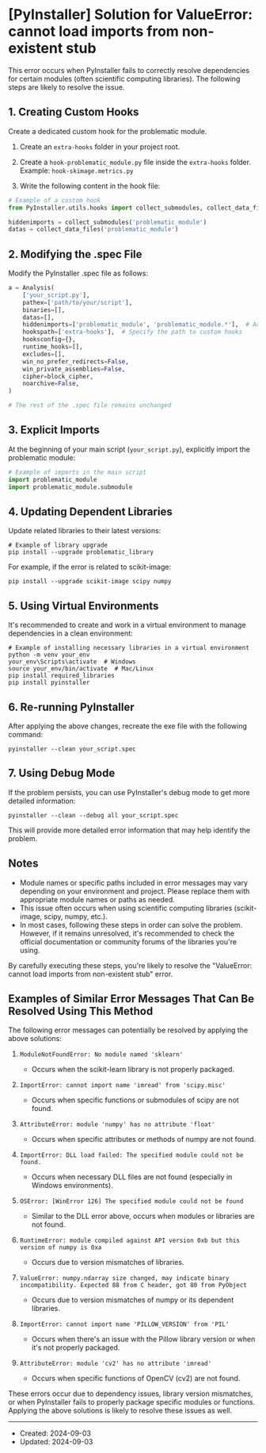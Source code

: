 # [PyInstaller] Solution for ValueError: cannot load imports from non-existent stub

This error occurs when PyInstaller fails to correctly resolve dependencies for certain modules (often scientific computing libraries). The following steps are likely to resolve the issue.

## 1. Creating Custom Hooks

Create a dedicated custom hook for the problematic module.

1. Create an `extra-hooks` folder in your project root.

2. Create a `hook-problematic_module.py` file inside the `extra-hooks` folder.
   Example: `hook-skimage.metrics.py`

3. Write the following content in the hook file:

```python
# Example of a custom hook
from PyInstaller.utils.hooks import collect_submodules, collect_data_files

hiddenimports = collect_submodules('problematic_module')
datas = collect_data_files('problematic_module')
```

## 2. Modifying the .spec File

Modify the PyInstaller .spec file as follows:

```python
a = Analysis(
    ['your_script.py'],
    pathex=['path/to/your/script'],
    binaries=[],
    datas=[],
    hiddenimports=['problematic_module', 'problematic_module.*'],  # Add the problematic module and its submodules here
    hookspath=['extra-hooks'],  # Specify the path to custom hooks
    hooksconfig={},
    runtime_hooks=[],
    excludes=[],
    win_no_prefer_redirects=False,
    win_private_assemblies=False,
    cipher=block_cipher,
    noarchive=False,
)

# The rest of the .spec file remains unchanged
```

## 3. Explicit Imports

At the beginning of your main script (`your_script.py`), explicitly import the problematic module:

```python
# Example of imports in the main script
import problematic_module
import problematic_module.submodule
```

## 4. Updating Dependent Libraries

Update related libraries to their latest versions:

```
# Example of library upgrade
pip install --upgrade problematic_library
```

For example, if the error is related to scikit-image:

```
pip install --upgrade scikit-image scipy numpy
```

## 5. Using Virtual Environments

It's recommended to create and work in a virtual environment to manage dependencies in a clean environment:

```
# Example of installing necessary libraries in a virtual environment
python -m venv your_env
your_env\Scripts\activate  # Windows
source your_env/bin/activate  # Mac/Linux
pip install required_libraries
pip install pyinstaller
```

## 6. Re-running PyInstaller

After applying the above changes, recreate the exe file with the following command:

```
pyinstaller --clean your_script.spec
```

## 7. Using Debug Mode

If the problem persists, you can use PyInstaller's debug mode to get more detailed information:

```
pyinstaller --clean --debug all your_script.spec
```

This will provide more detailed error information that may help identify the problem.

## Notes

- Module names or specific paths included in error messages may vary depending on your environment and project. Please replace them with appropriate module names or paths as needed.
- This issue often occurs when using scientific computing libraries (scikit-image, scipy, numpy, etc.).
- In most cases, following these steps in order can solve the problem. However, if it remains unresolved, it's recommended to check the official documentation or community forums of the libraries you're using.

By carefully executing these steps, you're likely to resolve the "ValueError: cannot load imports from non-existent stub" error.

## Examples of Similar Error Messages That Can Be Resolved Using This Method

The following error messages can potentially be resolved by applying the above solutions:

1. `ModuleNotFoundError: No module named 'sklearn'`
   - Occurs when the scikit-learn library is not properly packaged.

2. `ImportError: cannot import name 'imread' from 'scipy.misc'`
   - Occurs when specific functions or submodules of scipy are not found.

3. `AttributeError: module 'numpy' has no attribute 'float'`
   - Occurs when specific attributes or methods of numpy are not found.

4. `ImportError: DLL load failed: The specified module could not be found.`
   - Occurs when necessary DLL files are not found (especially in Windows environments).

5. `OSError: [WinError 126] The specified module could not be found`
   - Similar to the DLL error above, occurs when modules or libraries are not found.

6. `RuntimeError: module compiled against API version 0xb but this version of numpy is 0xa`
   - Occurs due to version mismatches of libraries.

7. `ValueError: numpy.ndarray size changed, may indicate binary incompatibility. Expected 88 from C header, got 80 from PyObject`
   - Occurs due to version mismatches of numpy or its dependent libraries.

8. `ImportError: cannot import name 'PILLOW_VERSION' from 'PIL'`
   - Occurs when there's an issue with the Pillow library version or when it's not properly packaged.

9. `AttributeError: module 'cv2' has no attribute 'imread'`
   - Occurs when specific functions of OpenCV (cv2) are not found.

These errors occur due to dependency issues, library version mismatches, or when PyInstaller fails to properly package specific modules or functions. Applying the above solutions is likely to resolve these issues as well.

---
- Created: 2024-09-03
- Updated: 2024-09-03